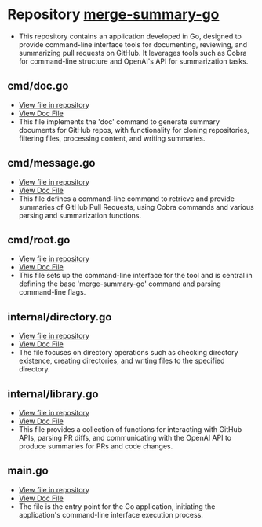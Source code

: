 # Repository [merge-summary-go](https://github.com/mdcfrancis/merge-summary-go)
- This repository contains an application developed in Go, designed to provide command-line interface tools for documenting, reviewing, and summarizing pull requests on GitHub. It leverages tools such as Cobra for command-line structure and OpenAI's API for summarization tasks.

## cmd/doc.go
- [View file in repository](../cmd/doc.go)
- [View Doc File](../doc/cmd.doc.go.md)
- This file implements the 'doc' command to generate summary documents for GitHub repos, with functionality for cloning repositories, filtering files, processing content, and writing summaries.

## cmd/message.go
- [View file in repository](../cmd/message.go)
- [View Doc File](../doc/cmd.message.go.md)
- This file defines a command-line command to retrieve and provide summaries of GitHub Pull Requests, using Cobra commands and various parsing and summarization functions.

## cmd/root.go
- [View file in repository](../cmd/root.go)
- [View Doc File](../doc/cmd.root.go.md)
- This file sets up the command-line interface for the tool and is central in defining the base 'merge-summary-go' command and parsing command-line flags.

## internal/directory.go
- [View file in repository](../internal/directory.go)
- [View Doc File](../doc/internal.directory.go.md)
- The file focuses on directory operations such as checking directory existence, creating directories, and writing files to the specified directory.

## internal/library.go
- [View file in repository](../internal/library.go)
- [View Doc File](../doc/internal.library.go.md)
- This file provides a collection of functions for interacting with GitHub APIs, parsing PR diffs, and communicating with the OpenAI API to produce summaries for PRs and code changes.

## main.go
- [View file in repository](../main.go)
- [View Doc File](../doc/main.go.md)
- The file is the entry point for the Go application, initiating the application's command-line interface execution process.